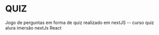 # QUIZ
Jogo de perguntas em forma de quiz realizado em nextJS -- curso quiz alura imersão nextJs React
